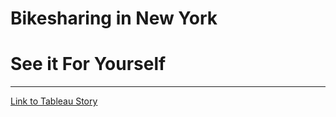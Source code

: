 # Bikesharing in New York




















# See it For Yourself
-----------------------------------

[Link to Tableau Story](https://public.tableau.com/app/profile/nathan.thomas.esch/viz/CitiBikeChallenge_16496177349530/CitiBikeData?publish=yes)
